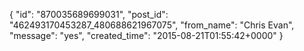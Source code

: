  {
   "id": "870035689699031",
   "post_id": "462493170453287_480688621967075",
   "from_name": "Chris Evan",
   "message": "yes",
   "created_time": "2015-08-21T01:55:42+0000"
 }
